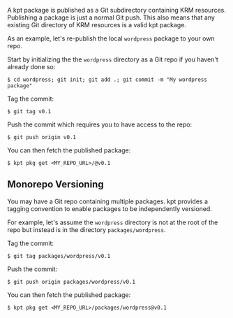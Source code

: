 A kpt package is published as a Git subdirectory containing KRM resources.
Publishing a package is just a normal Git push. This also means that any
existing Git directory of KRM resources is a valid kpt package.

As an example, let's re-publish the local `wordpress` package to your own repo.

Start by initializing the the `wordpress` directory as a Git repo if you haven't
already done so:

```shell
$ cd wordpress; git init; git add .; git commit -m "My wordpress package"
```

Tag the commit:

```shell
$ git tag v0.1
```

Push the commit which requires you to have access to the repo:

```shell
$ git push origin v0.1
```

You can then fetch the published package:

```shell
$ kpt pkg get <MY_REPO_URL>/@v0.1
```

## Monorepo Versioning

You may have a Git repo containing multiple packages. kpt provides a tagging
convention to enable packages to be independently versioned.

For example, let's assume the `wordpress` directory is not at the root of the
repo but instead is in the directory `packages/wordpress`.

Tag the commit:

```shell
$ git tag packages/wordpress/v0.1
```

Push the commit:

```shell
$ git push origin packages/wordpress/v0.1
```

You can then fetch the published package:

```shell
$ kpt pkg get <MY_REPO_URL>/packages/wordpress@v0.1
```

[tagging]: https://git-scm.com/book/en/v2/Git-Basics-Tagging
